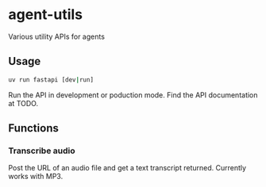 # agent-utils

Various utility APIs for agents

## Usage

```sh
uv run fastapi [dev|run]
```

Run the API in development or poduction mode. Find the API documentation at TODO.


## Functions

### Transcribe audio 

Post the URL of an audio file and get a text transcript returned. Currently works with MP3.

